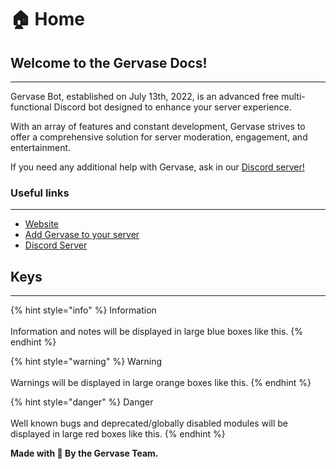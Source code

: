 # 🏠 Home

## Welcome to the Gervase Docs! <a href="#welcome-to-the-dyno-docs" id="welcome-to-the-dyno-docs"></a>

***

Gervase Bot, established on July 13th, 2022, is an advanced free multi-functional Discord bot designed to enhance your server experience.&#x20;

With an array of features and constant development, Gervase strives to offer a comprehensive solution for server moderation, engagement, and entertainment.

If you need any additional help with Gervase, ask in our [Discord server!](https://discord.gg/aumdc7rYT3)&#x20;

### Useful links

***

* [Website](https://gervasebot.tech)
* [Add Gervase to your server](https://gervasebot.tech/invite/bot)
* [Discord Server](https://discord.gg/aumdc7rYT3)

## Keys

***

{% hint style="info" %}
Information\
\
Information and notes will be displayed in large blue boxes like this.
{% endhint %}

{% hint style="warning" %}
Warning\
\
Warnings will be displayed in large orange boxes like this.
{% endhint %}

{% hint style="danger" %}
Danger\
\
Well known bugs and deprecated/globally disabled modules will be displayed in large red boxes like this.
{% endhint %}

**Made with 💖 By the Gervase Team.**
